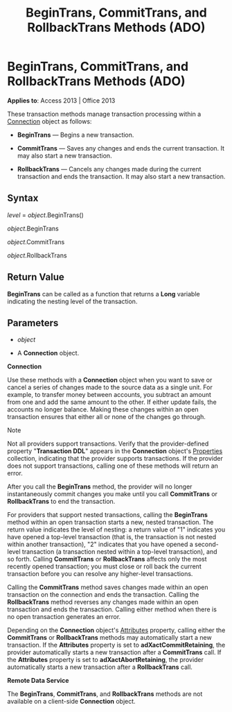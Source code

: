 ﻿---
title: BeginTrans, CommitTrans, and RollbackTrans Methods (ADO)
TOCTitle: BeginTrans, CommitTrans, and RollbackTrans Methods (ADO)
ms:assetid: 9a0415f0-9424-8d1c-4779-92e932292d46
ms:mtpsurl: https://msdn.microsoft.com/library/JJ249694(v=office.15)
ms:contentKeyID: 48546529
ms.date: 09/18/2015
mtps_version: v=office.15
---

# BeginTrans, CommitTrans, and RollbackTrans Methods (ADO)


**Applies to**: Access 2013 | Office 2013


These transaction methods manage transaction processing within a [Connection](connection-object-ado.md) object as follows:

  - **BeginTrans** — Begins a new transaction.

  - **CommitTrans** — Saves any changes and ends the current transaction. It may also start a new transaction.

  - **RollbackTrans** — Cancels any changes made during the current transaction and ends the transaction. It may also start a new transaction.

## Syntax

*level* = *object*.BeginTrans()

*object*.BeginTrans

*object*.CommitTrans

*object*.RollbackTrans

## Return Value

**BeginTrans** can be called as a function that returns a **Long** variable indicating the nesting level of the transaction.

## Parameters

  - *object*

  - A **Connection** object.

**Connection**

Use these methods with a **Connection** object when you want to save or cancel a series of changes made to the source data as a single unit. For example, to transfer money between accounts, you subtract an amount from one and add the same amount to the other. If either update fails, the accounts no longer balance. Making these changes within an open transaction ensures that either all or none of the changes go through.


> [!NOTE]
> Not all providers support transactions. Verify that the provider-defined property "**Transaction DDL**" appears in the **Connection** object's [Properties](properties-collection-ado.md) collection, indicating that the provider supports transactions. If the provider does not support transactions, calling one of these methods will return an error.

After you call the **BeginTrans** method, the provider will no longer instantaneously commit changes you make until you call **CommitTrans** or **RollbackTrans** to end the transaction.

For providers that support nested transactions, calling the **BeginTrans** method within an open transaction starts a new, nested transaction. The return value indicates the level of nesting: a return value of "1" indicates you have opened a top-level transaction (that is, the transaction is not nested within another transaction), "2" indicates that you have opened a second-level transaction (a transaction nested within a top-level transaction), and so forth. Calling **CommitTrans** or **RollbackTrans** affects only the most recently opened transaction; you must close or roll back the current transaction before you can resolve any higher-level transactions.

Calling the **CommitTrans** method saves changes made within an open transaction on the connection and ends the transaction. Calling the **RollbackTrans** method reverses any changes made within an open transaction and ends the transaction. Calling either method when there is no open transaction generates an error.

Depending on the **Connection** object's [Attributes](attributes-property-ado.md) property, calling either the **CommitTrans** or **RollbackTrans** methods may automatically start a new transaction. If the **Attributes** property is set to **adXactCommitRetaining**, the provider automatically starts a new transaction after a **CommitTrans** call. If the **Attributes** property is set to **adXactAbortRetaining**, the provider automatically starts a new transaction after a **RollbackTrans** call.

**Remote Data Service**

The **BeginTrans**, **CommitTrans**, and **RollbackTrans** methods are not available on a client-side **Connection** object.

